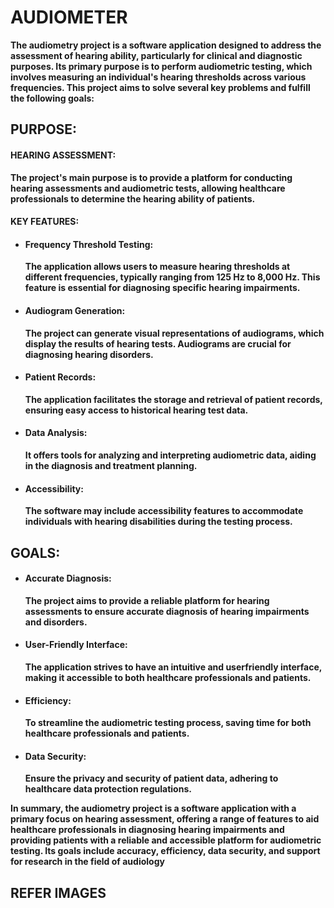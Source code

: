 # AUDIOMETER
**The audiometry project is a software application designed to address the assessment
of hearing ability, particularly for clinical and diagnostic purposes. Its primary
purpose is to perform audiometric testing, which involves measuring an individual's
hearing thresholds across various frequencies. This project aims to solve several key
problems and fulfill the following goals:**
## PURPOSE:
#### HEARING ASSESSMENT:
**The project's main purpose is to provide a platform for
conducting hearing assessments and audiometric tests, allowing healthcare
professionals to determine the hearing ability of patients.**

#### KEY FEATURES: 
* #### Frequency Threshold Testing:
  **The application allows users to measure hearing
thresholds at different frequencies, typically ranging from 125 Hz to 8,000 Hz.
This feature is essential for diagnosing specific hearing impairments.**
* #### Audiogram Generation:
  **The project can generate visual representations of
audiograms, which display the results of hearing tests. Audiograms are crucial
for diagnosing hearing disorders.**
* #### Patient Records:
  **The application facilitates the storage and retrieval of patient
records, ensuring easy access to historical hearing test data.**
* #### Data Analysis:
  **It offers tools for analyzing and interpreting audiometric data,
aiding in the diagnosis and treatment planning.**
* #### Accessibility: 
  **The software may include accessibility features to accommodate
individuals with hearing disabilities during the testing process.**
## GOALS: 
* #### Accurate Diagnosis:
  **The project aims to provide a reliable platform for hearing
assessments to ensure accurate diagnosis of hearing impairments and
disorders.**
* #### User-Friendly Interface:
  **The application strives to have an intuitive and userfriendly interface, making it accessible to both healthcare professionals and
patients.**
* #### Efficiency:
  **To streamline the audiometric testing process, saving time for both
healthcare professionals and patients.**
* #### Data Security:
  **Ensure the privacy and security of patient data, adhering to
healthcare data protection regulations.**

**In summary, the audiometry project is a software application with a primary focus on
hearing assessment, offering a range of features to aid healthcare professionals in
diagnosing hearing impairments and providing patients with a reliable and accessible
platform for audiometric testing. Its goals include accuracy, efficiency, data security,
and support for research in the field of audiology**


## REFER IMAGES
